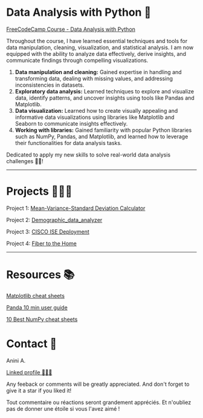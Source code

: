 # Data Analysis with Python 🐍
[FreeCodeCamp Course - Data Analysis with Python](
https://www.freecodecamp.org/learn/data-analysis-with-python/)

Throughout the course, I have learned essential techniques and tools for data manipulation, cleaning, visualization, and statistical analysis. I am now equipped with the ability to analyze data effectively, derive insights, and communicate findings through compelling visualizations.

1. **Data manipulation and cleaning:** Gained expertise in handling and transforming data, dealing with missing values, and addressing inconsistencies in datasets.
2. **Exploratory data analysis:** Learned techniques to explore and visualize data, identify patterns, and uncover insights using tools like Pandas and Matplotlib.
3. **Data visualization:** Learned how to create visually appealing and informative data visualizations using libraries like Matplotlib and Seaborn to communicate insights effectively.
4. **Working with libraries:** Gained familiarity with popular Python libraries such as NumPy, Pandas, and Matplotlib, and learned how to leverage their functionalities for data analysis tasks.

Dedicated to apply my new skills to solve real-world data analysis challenges 💪🏽! 

<hr>

# Projects 👨🏾‍💻

Project 1: [Mean-Variance-Standard Deviation Calculator](https://github.com/Anini-A/data-analysis-with-python/blob/fa481303bc7837de455b8fdb1ab9a2a852939f20/Mean-Variance-Standard%20Deviation%20Calculator.ipynb)

Project 2: [Demographic_data_analyzer](https://github.com/Anini-A/data-analysis-with-python/blob/3e8d16ff0f9c29b6d92794ef5ea61d1a3ccaeaf3/Demographic/Demographic%20data%20analyzer.ipynb)

Project 3: [CISCO ISE Deployment](https://github.com/Anini-A/School-Projects/blob/63adf30021f27b21f3e6d3ea249a584203b1ff52/README%20CISCO%20ISE%20Deployment.md)  

Project 4: [Fiber to the Home](https://github.com/Anini-A/School-Projects/blob/63adf30021f27b21f3e6d3ea249a584203b1ff52/README%20Fiber%20To%20The%20Home.md)

<hr>

# Resources 📚

[Matplotlib cheat sheets ](https://matplotlib.org/cheatsheets/)

[Panda 10 min user guide](http://pandas.pydata.org/docs/user_guide/10min.html)

[10 Best NumPy cheat sheets](https://www.kaggle.com/getting-started/255139)

# Contact 🪪

Anini A.

[Linked profile 👨🏾‍🦲](https://www.linkedin.com/in/anini-amoakon)

Any feeback or comments will be greatly appreciated. And don't forget to give it a star if you liked it! 

Tout commentaire ou réactions seront grandement appréciés. Et n'oubliez pas de donner une étoile si vous l'avez aimé ! 
